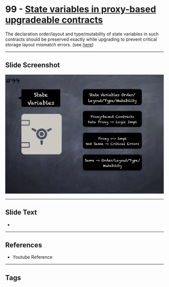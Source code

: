 # 99 - [State variables in proxy-based upgradeable contracts](State%20variables%20in%20proxy-based%20upgradeable%20contracts.md)
The declaration order/layout and type/mutability of state variables in such contracts should be preserved exactly while upgrading to prevent critical storage layout mismatch errors. (see [here](https://docs.openzeppelin.com/upgrades-plugins/1.x/writing-upgradeable#modifying-your-contracts))
___
## Slide Screenshot
![099.png](../images/pitfalls_and_best_practices101/099.png)
___
## Slide Text
- 
___
## References
- Youtube Reference
___
## Tags